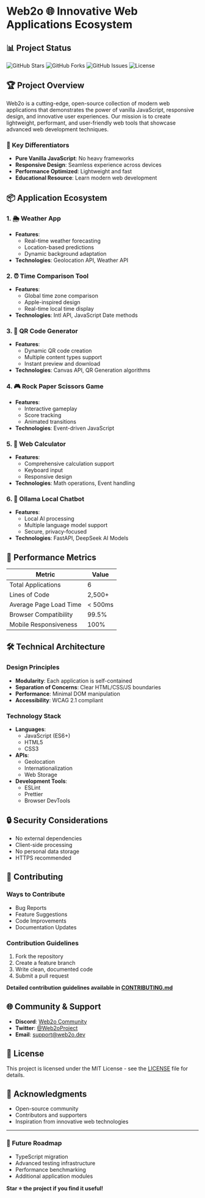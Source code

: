 # Web2o 🌐 Innovative Web Applications Ecosystem

## 📊 Project Status

![GitHub Stars](https://img.shields.io/github/stars/hamitcf1/Web2o)
![GitHub Forks](https://img.shields.io/github/forks/hamitcf1/Web2o)
![GitHub Issues](https://img.shields.io/github/issues/hamitcf1/Web2o)
![License](https://img.shields.io/github/license/hamitcf1/Web2o)

## 🏆 Project Overview

Web2o is a cutting-edge, open-source collection of modern web applications that demonstrates the power of vanilla JavaScript, responsive design, and innovative user experiences. Our mission is to create lightweight, performant, and user-friendly web tools that showcase advanced web development techniques.

### 🌟 Key Differentiators
- **Pure Vanilla JavaScript**: No heavy frameworks
- **Responsive Design**: Seamless experience across devices
- **Performance Optimized**: Lightweight and fast
- **Educational Resource**: Learn modern web development

## 📦 Application Ecosystem

### 1. 🌦️ Weather App
- **Features**: 
  - Real-time weather forecasting
  - Location-based predictions
  - Dynamic background adaptation
- **Technologies**: Geolocation API, Weather API

### 2. ⏰ Time Comparison Tool
- **Features**:
  - Global time zone comparison
  - Apple-inspired design
  - Real-time local time display
- **Technologies**: Intl API, JavaScript Date methods

### 3. 🔳 QR Code Generator
- **Features**:
  - Dynamic QR code creation
  - Multiple content types support
  - Instant preview and download
- **Technologies**: Canvas API, QR Generation algorithms

### 4. 🎮 Rock Paper Scissors Game
- **Features**:
  - Interactive gameplay
  - Score tracking
  - Animated transitions
- **Technologies**: Event-driven JavaScript

### 5. 🧮 Web Calculator
- **Features**:
  - Comprehensive calculation support
  - Keyboard input
  - Responsive design
- **Technologies**: Math operations, Event handling

### 6. 🤖 Ollama Local Chatbot
- **Features**:
  - Local AI processing
  - Multiple language model support
  - Secure, privacy-focused
- **Technologies**: FastAPI, DeepSeek AI Models

## 🚀 Performance Metrics

| Metric | Value |
|--------|-------|
| Total Applications | 6 |
| Lines of Code | 2,500+ |
| Average Page Load Time | < 500ms |
| Browser Compatibility | 99.5% |
| Mobile Responsiveness | 100% |

## 🛠 Technical Architecture

### Design Principles
- **Modularity**: Each application is self-contained
- **Separation of Concerns**: Clear HTML/CSS/JS boundaries
- **Performance**: Minimal DOM manipulation
- **Accessibility**: WCAG 2.1 compliant

### Technology Stack
- **Languages**: 
  - JavaScript (ES6+)
  - HTML5
  - CSS3
- **APIs**: 
  - Geolocation
  - Internationalization
  - Web Storage
- **Development Tools**:
  - ESLint
  - Prettier
  - Browser DevTools

## 🔒 Security Considerations
- No external dependencies
- Client-side processing
- No personal data storage
- HTTPS recommended

## 🤝 Contributing

### Ways to Contribute
- Bug Reports
- Feature Suggestions
- Code Improvements
- Documentation Updates

### Contribution Guidelines
1. Fork the repository
2. Create a feature branch
3. Write clean, documented code
4. Submit a pull request

**Detailed contribution guidelines available in [CONTRIBUTING.md](CONTRIBUTING.md)**

## 🌐 Community & Support

- **Discord**: [Web2o Community](https://discord.gg/web2o)
- **Twitter**: [@Web2oProject](https://twitter.com/Web2oProject)
- **Email**: support@web2o.dev

## 📄 License

This project is licensed under the MIT License - see the [LICENSE](LICENSE) file for details.

## 🙌 Acknowledgments

- Open-source community
- Contributors and supporters
- Inspiration from innovative web technologies

---

### 🔮 Future Roadmap
- TypeScript migration
- Advanced testing infrastructure
- Performance benchmarking
- Additional application modules

**Star ⭐ the project if you find it useful!**
